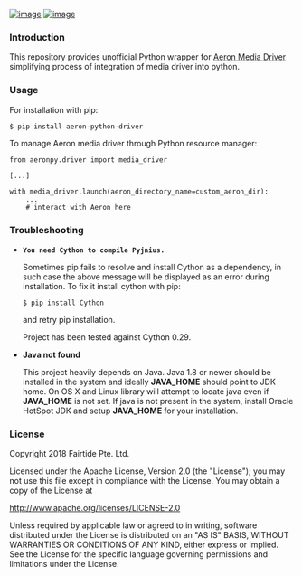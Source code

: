 [![image](https://img.shields.io/pypi/v/aeron-python-driver.svg)](https://pypi.org/project/aeron-python-driver/)
[![image](https://img.shields.io/pypi/l/aeron-python-driver.svg)](https://pypi.org/project/aeron-python-driver/)

### Introduction

This repository provides unofficial Python wrapper for [Aeron Media Driver](https://github.com/real-logic/aeron) simplifying process of integration of media driver into python.

### Usage

For installation with pip:
```
$ pip install aeron-python-driver
```

To manage Aeron media driver through Python resource manager:
```
from aeronpy.driver import media_driver

[...]

with media_driver.launch(aeron_directory_name=custom_aeron_dir):
    ...
    # interact with Aeron here       
```

### Troubleshooting

* **`You need Cython to compile Pyjnius.`**

    Sometimes pip fails to resolve and install Cython as a dependency, in such case the above message will be displayed as an error during installation. To fix it install cython with pip:
    ```
    $ pip install Cython
    ```
    and retry pip installation.
    
    Project has been tested against Cython 0.29. 
    
* **Java not found**
    
    This project heavily depends on Java. Java 1.8 or newer should be installed in the system and ideally **JAVA_HOME** should point to JDK home. On OS X and Linux library will attempt to locate java even if **JAVA_HOME** is not set. If java is not present in the system, install Oracle HotSpot JDK and setup **JAVA_HOME** for your installation.     
        

### License

Copyright 2018 Fairtide Pte. Ltd.

Licensed under the Apache License, Version 2.0 (the "License"); you may not use this file except in compliance with the License. You may obtain a copy of the License at

http://www.apache.org/licenses/LICENSE-2.0

Unless required by applicable law or agreed to in writing, software distributed under the License is distributed on an "AS IS" BASIS, WITHOUT WARRANTIES OR CONDITIONS OF ANY KIND, either express or implied. See the License for the specific language governing permissions and limitations under the License.


